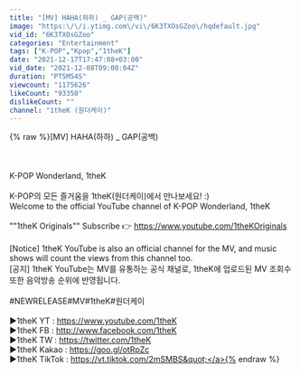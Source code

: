 ```yaml
---
title: "[MV] HAHA(하하) _ GAP(공백)"
image: "https:\/\/i.ytimg.com\/vi\/6K3TXOsGZoo\/hqdefault.jpg"
vid_id: "6K3TXOsGZoo"
categories: "Entertainment"
tags: ["K-POP","Kpop","1theK"]
date: "2021-12-17T17:47:08+03:00"
vid_date: "2021-12-08T09:00:04Z"
duration: "PT5M54S"
viewcount: "1175626"
likeCount: "93350"
dislikeCount: ""
channel: "1theK (원더케이)"
---
```

{% raw %}[MV] HAHA(하하) _ GAP(공백)<br /><br /><br /><br />K-POP Wonderland, 1theK<br /><br />K-POP의 모든 즐거움을 1theK(원더케이)에서 만나보세요! :)<br />Welcome to the official YouTube channel of K-POP Wonderland, 1theK<br /><br />&quot;&quot;1theK Originals&quot;&quot; Subscribe 👉 <a rel="nofollow" target="blank" href="https://www.youtube.com/1theKOriginals">https://www.youtube.com/1theKOriginals</a><br /><br />[Notice] 1theK YouTube is also an official channel for the MV, and music shows will count the views from this channel too.<br />[공지] 1theK YouTube는 MV를 유통하는 공식 채널로, 1theK에 업로드된 MV 조회수 또한 음악방송 순위에 반영됩니다.<br /><br />#NEWRELEASE#MV#1theK#원더케이<br /><br />▶1theK YT : <a rel="nofollow" target="blank" href="https://www.youtube.com/1theK">https://www.youtube.com/1theK</a><br />▶1theK FB  : <a rel="nofollow" target="blank" href="http://www.facebook.com/1theK">http://www.facebook.com/1theK</a><br />▶1theK TW : <a rel="nofollow" target="blank" href="https://twitter.com/1theK">https://twitter.com/1theK</a><br />▶1theK Kakao : <a rel="nofollow" target="blank" href="https://goo.gl/otRpZc">https://goo.gl/otRpZc</a><br />▶1theK TikTok : <a rel="nofollow" target="blank" href="https://vt.tiktok.com/2mSMBS&quot;">https://vt.tiktok.com/2mSMBS&quot;</a>{% endraw %}

